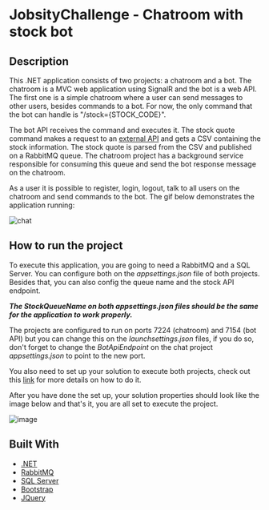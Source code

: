 # JobsityChallenge - Chatroom with stock bot

## Description
This .NET application consists of two projects: a chatroom and a bot. The chatroom is a MVC web application using SignalR and the bot is a web API. The first one is a simple chatroom where a user can send messages to other users, besides commands to a bot. For now, the only command that the bot can handle is "/stock={STOCK_CODE}".

The bot API receives the command and executes it. The stock quote command makes a request to an [external API](https://stooq.pl/) and gets a CSV containing the stock information. The stock quote is parsed from the CSV and published on a RabbitMQ queue. The chatroom project has a background service responsible for consuming this queue and send the bot response message on the chatroom.

As a user it is possible to register, login, logout, talk to all users on the chatroom and send commands to the bot. The gif below demonstrates the application running:

![chat](https://user-images.githubusercontent.com/24402145/174518489-4eddbdb8-c340-45ab-b1a2-44949fbc2dcc.gif)

## How to run the project
To execute this application, you are going to need a RabbitMQ and a SQL Server. You can configure both on the *appsettings.json* file of both projects.
Besides that, you can also config the queue name and the stock API endpoint.

***The StockQueueName on both appsettings.json files should be the same for the application to work properly.***

The projects are configured to run on ports 7224 (chatroom) and 7154 (bot API) but you can change this on the *launchsettings.json* files, if you do so, don't forget to change the *BotApiEndpoint* on the chat project *appsettings.json* to point to the new port.

You also need to set up your solution to execute both projects, check out this [link](https://docs.microsoft.com/en-us/visualstudio/ide/how-to-set-multiple-startup-projects?view=vs-2022) for more details on how to do it.

After you have done the set up, your solution properties should look like the image below and that's it, you are all set to execute the project.

![image](https://user-images.githubusercontent.com/24402145/174517060-38fc3a1b-f400-4284-b1a6-ee651a50f07c.png)

## Built With

- [.NET](https://dotnet.microsoft.com/en-us/)
- [RabbitMQ](https://www.rabbitmq.com/)
- [SQL Server](https://www.microsoft.com/pt-br/sql-server)
- [Bootstrap](https://getbootstrap.com/)
- [JQuery](https://jquery.com/)
